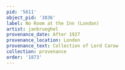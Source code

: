 ```yaml
---
pid: '5611'
object_pid: '3836'
label: No Room at the Inn (London)
artist: janbrueghel
provenance_date: After 1927
provenance_location: London
provenance_text: Collection of Lord Carow
collection: provenance
order: '1873'
---
```

